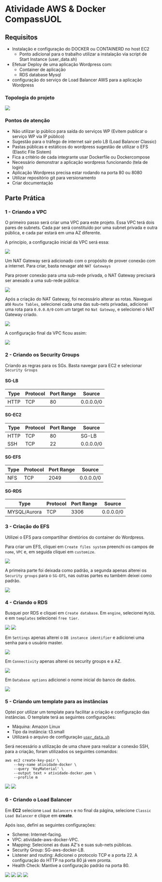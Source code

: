 # Atividade AWS & Docker CompassUOL

## Requisitos

+ Instalação e configuração do DOCKER ou CONTAINERD no host EC2
    + Ponto adicional para o trabalho utilizar a instalação via script de Start Instance (user_data.sh)
+ Efetuar Deploy de uma aplicação Wordpress com:
    + Container de aplicação
    + RDS database Mysql
+ configuração do serviço de Load Balancer AWS para a aplicação Wordpress

### Topologia do projeto
<img src="images/arquitetura-atividade.png">

### Pontos de atenção

+ Não utilizar ip público para saída do serviços WP (Evitem publicar o serviço WP via IP público)
+ Sugestão para o tráfego de internet sair pelo LB (Load Balancer Classic)
+ Pastas públicas e estáticos do wordpress sugestão de utilizar o EFS (Elastic File Sistem)
+ Fica a critério de cada integrante usar Dockerfile ou Dockercompose
+ Necessário demonstrar a aplicação wordpress funcionando (tela de login)
+ Aplicação Wordpress precisa estar rodando na porta 80 ou 8080
+ Utilizar repositório git para versionamento
+ Criar documentação

## Parte Prática

### 1 - Criando a VPC
O primeiro passo será criar uma VPC para este projeto. Essa VPC terá dois pares de subnets. Cada par será constituído por uma subnet privada e outra pública, e cada par estará em uma AZ diferente.

A princípio, a configuração inicial da VPC será essa:

<img src="images/vpc01.png">

Um NAT Gateway será adicionado com o propósito de prover conexão com a internet. Para criar, basta nevagar até `NAT Gateways`

Para prover conexão para uma sub-rede privada, o NAT Gateway precisará ser anexado a uma sub-rede pública:

<img src="images/nat-gateway.png">

Após a criação do NAT Gateway, foi necessário alterar as rotas. Naveguei até `Route Tables`, selecionei cada uma das sub-nets privadas, adicionei uma rota para `0.0.0.0/0` com um target no `Nat Gateway`, e selecionei o NAT Gateway criado.

<img src="images/route-tables.png">


A configuração final da VPC ficou assim:

<img src="images/vpc02.png">

### 2 - Criando os Security Groups
Criando as regras para os SGs. Basta navegar para EC2 e selecionar `Security Groups`

#### SG-LB
|Type |Protocol |Port Range|Source    |
|-----|---------|----------|----------|
|HTTP |TCP      |80        |0.0.0.0/0 |


#### SG-EC2
|Type |Protocol |Port Range|Source    |
|-----|---------|----------|----------|
|HTTP |TCP      |80        |SG-LB     |
|SSH  |TCP      |22        |0.0.0.0/0 |

#### SG-EFS
|Type |Protocol |Port Range|Source    |
|-----|---------|----------|----------|
|NFS  |TCP      |2049      |0.0.0.0/0 |

#### SG-RDS
|Type          |Protocol |Port Range|Source    |
|--------------|---------|----------|----------|
|MYSQL/Aurora  |TCP      |3306      |0.0.0.0/0 |

### 3 - Criação do EFS
Utilizei o EFS para compartilhar diretórios do container do Wordpress.

Para criar um EFS, cliquei em `Create files system` preenchi os campos de `nome`, `VPC` e, em seguida cliquei em `customize`.

<img src="images/efs01.png">

A primeira parte foi deixada como padrão, a segunda apenas alterei os `Security groups` para o `SG-EFS`, nas outras partes eu também deixei como padrão.

<img src="images/efs02.png">

### 4 - Criando o RDS
Busquei por RDS e cliquei em `Create database`. Em `engine`, selecionei `MySQL` e em `templates` selecionei `free tier`.

<img src="images/rds01.png"> 
<img src="images/rds02.png">

Em `Settings` apenas alterei o `DB instance identifier` e adicionei uma senha para o usuário master.

<img src="images/rds03.png">

Em `Connectivity` apenas alterei os security groups e a AZ.

<img src="images/rds04.png">

Em `Database options` adicionei o nome inicial do banco de dados.

<img src="images/rds05.png">

### 5 - Criando um template para as instâncias
Optei por utilizar um template para facilitar a criação e configuração das instâncias. O template terá as seguintes configurações:

+ Máquina: Amazon Linux
+ Tipo da instância: t3.small
+ Utilizará o arquivo de configuração [`user_data.sh`](https://github.com/mateussgubim/atividade-aws/blob/main/user_data.sh)

Será necessário a utilização de uma chave para realizar a conexão SSH, para a criação, foram utilizados os seguintes comandos:

```
aws ec2 create-key-pair \
    --key-name atividade-docker \
    --query 'KeyMaterial' \
    --output text > atividade-docker.pem \
	--profile m
```

<img src="images/template01.png"> <img src="images/template02.png">

### 6 - Criando o Load Balancer
Em <strong>EC2</strong> selecione `Load Balancers` e no final da página, selecione `Classic Load Balancer` e clique em <strong>create</strong>.

Após isso, defini as seguintes configurações:

+ Scheme: Internet-facing.
+ VPC: atividade-aws-docker-VPC.
+ Mapping: Selecionei as duas AZ's e suas sub-nets públicas.
+ Security Group: SG-aws-docker-LB.
+ Listener and routing: Adicionei o protocolo TCP e a porta 22. A configuração do HTTP na porta 80 já vem pronta.
+ Health Check: Mantive a configuração padrão na porta 80.

<img src="images/clb01.png"> <img src="images/clb02.png">
<img src="images/clb03.png"> <img src="images/clb04.png"> 